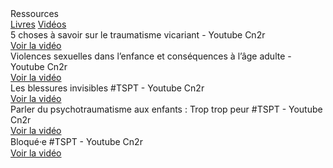 <div class="banner">
    <div class="title">Ressources</div>
</div>

<div class="tabbar">
    <a href="/livres">Livres</a>
    <a href="/videos" class="active">Vidéos</a>
</div>
<div class="tab cardset">
    <div class="card">
        <img src="{{ ASSET static/videos/trauma_vicariant.webp }}" alt="" />
        <div>
            <div class="title">5 choses à savoir sur le traumatisme vicariant - Youtube Cn2r</div>
            <div class="buttons">
                <a href="https://www.youtube.com/watch?v=uqbGbUkTEcY" target="_blank">Voir la vidéo</a>
            </div>
        </div>
    </div>
    <div class="card">
        <img src="{{ ASSET static/videos/violences_sexuelles_enfance.webp }}" alt="" />
        <div>
            <div class="title">Violences sexuelles dans l’enfance et conséquences à l’âge adulte - Youtube Cn2r</div>
            <div class="buttons">
                <a href="https://www.youtube.com/watch?v=ZMAn4F-udNM" target="_blank">Voir la vidéo</a>
            </div>
        </div>
    </div>
    <div class="card">
        <img src="{{ ASSET static/videos/blessures_invisibles.webp }}" alt="" />
        <div>
            <div class="title">Les blessures invisibles #TSPT - Youtube Cn2r</div>
            <div class="buttons">
                <a href="https://www.youtube.com/watch?v=pqQdnFVp3z4" target="_blank">Voir la vidéo</a>
            </div>
        </div>
    </div>
    <div class="card">
        <img src="{{ ASSET static/videos/trop_trop_peur.webp }}" alt="" />
        <div>
            <div class="title">Parler du psychotraumatisme aux enfants : Trop trop peur #TSPT - Youtube Cn2r</div>
            <div class="buttons">
                <a href="https://www.youtube.com/watch?v=swVzn-zhkqw" target="_blank">Voir la vidéo</a>
            </div>
        </div>
    </div>
    <div class="card">
        <img src="{{ ASSET static/videos/bloque_bloquee.webp }}" alt="" />
        <div>
            <div class="title">Bloqué⸱e #TSPT - Youtube Cn2r</div>
            <div class="buttons">
                <a href="https://www.youtube.com/watch?v=3BZT3CjelXU" target="_blank">Voir la vidéo</a>
            </div>
        </div>
    </div>
</div>
